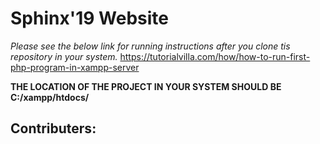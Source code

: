 # Sphinx'19 Website

*Please see the below link for running instructions after you clone tis repository in your system.*
https://tutorialvilla.com/how/how-to-run-first-php-program-in-xampp-server


**THE LOCATION OF THE PROJECT IN YOUR SYSTEM SHOULD BE C:/xampp/htdocs/**

## Contributers:

